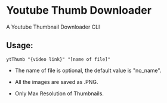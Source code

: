 # Youtube Thumb Downloader
A Youtube Thumbnail Downloader CLI

## Usage:

```
ytThumb "{video link}" "[name of file]"
```

- The name of file is optional, the default value is "no_name".

- All the images are saved as .PNG.

- Only Max Resolution of Thumbnails.

